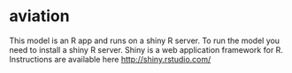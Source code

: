 # aviation
This model is an R app and runs on a shiny R server.  To run the model you need to install a shiny R server.
Shiny is a web application framework for R. Instructions are available here http://shiny.rstudio.com/
